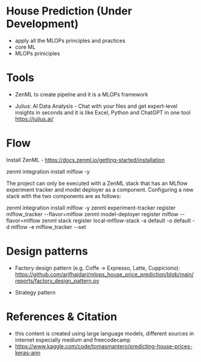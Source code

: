 # House Prediction (Under Development)

- apply all the MLOPs principles and practices
- core ML
- MLOPs priniciples

# Tools

- ZenML to create pipelne and it is a MLOPs framework

- Julius: AI Data Analysis - Chat with your files and get expert-level insights in seconds and it is like Excel, Python and ChatGPT in one tool
  https://julius.ai/

# Flow

Install ZenML - https://docs.zenml.io/getting-started/installation

zenml integration install mlflow -y

The project can only be executed with a ZenML stack that has an MLflow experiment tracker and model deployer as a component. Configuring a new stack with the two components are as follows:

zenml integration install mlflow -y
zenml experiment-tracker register mlflow_tracker --flavor=mlflow
zenml model-deployer register mlflow --flavor=mlflow
zenml stack register local-mlflow-stack -a default -o default -d mlflow -e mlflow_tracker --set

# Design patterns

- Factory design pattern (e.g. Coffe -> Expresso, Latte, Cuppiciono):
  https://github.com/arifhaidari/mlops_house_price_prediction/blob/main/reports/factory_design_pattern.py

- Strategy pattern

# References & Citation

- this content is created using large language models, different sources in internet especially medium and freecodecamp
- https://www.kaggle.com/code/tomasmantero/predicting-house-prices-keras-ann
